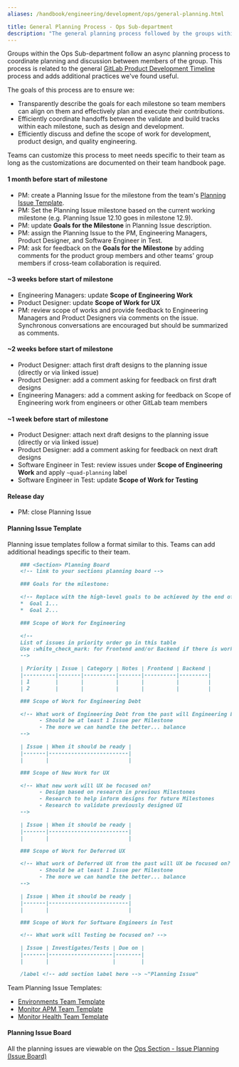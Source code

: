 ```yaml
---
aliases: /handbook/engineering/development/ops/general-planning.html

title: General Planning Process - Ops Sub-department
description: "The general planning process followed by the groups within the Ops Sub-department."
---
```





Groups within the Ops Sub-department follow an async planning process to coordinate planning and discussion between members of the group. This process is related to the general [GitLab Product Development Timeline](/handbook/engineering/workflow/#product-development-timeline) process and adds additional practices we've found useful.

The goals of this process are to ensure we:

* Transparently describe the goals for each milestone so team members can align on them and effectively plan and execute their contributions.
* Efficiently coordinate handoffs between the validate and build tracks within each milestone, such as design and development.
* Efficiently discuss and define the scope of work for development, product design, and quality engineering.

Teams can customize this process to meet needs specific to their team as long as the customizations are documented on their team handbook page.

#### 1 month before start of milestone

* PM: create a Planning Issue for the milestone from the team's [Planning Issue Template](#planning-issue-template).
* PM: Set the Planning Issue milestone based on the current working milestone (e.g. Planning Issue 12.10 goes in milestone 12.9).
* PM: update **Goals for the Milestone** in Planning Issue description.
* PM: assign the Planning Issue to the PM, Engineering Managers, Product Designer, and Software Engineer in Test.
* PM: ask for feedback on the **Goals for the Milestone** by adding comments for the product group members and other teams' group members if cross-team collaboration is required.

#### ~3 weeks before start of milestone

* Engineering Managers: update **Scope of Engineering Work**
* Product Designer: update **Scope of Work for UX**
* PM: review scope of works and provide feedback to Engineering Managers and Product Designers via comments on the issue.  Synchronous conversations are encouraged but should be summarized as comments.

#### ~2 weeks before start of milestone

* Product Designer: attach first draft designs to the planning issue (directly or via linked issue)
* Product Designer: add a comment asking for feedback on first draft designs
* Engineering Managers: add a comment asking for feedback on Scope of Engineering work from engineers or other GitLab team members

#### ~1 week before start of milestone

* Product Designer: attach next draft designs to the planning issue (directly or via linked issue)
* Product Designer: add a comment asking for feedback on next draft designs
* Software Engineer in Test: review issues under **Scope of Engineering Work** and apply `~quad-planning` label
* Software Engineer in Test: update **Scope of Work for Testing**

#### Release day

* PM: close Planning Issue

#### Planning Issue Template

Planning issue templates follow a format similar to this. Teams can add additional headings specific to their team.

```markdown
    ### <Section> Planning Board
    <!-- link to your sections planning board -->

    ### Goals for the milestone:

    <!-- Replace with the high-level goals to be achieved by the end of the milestone -->
    *  Goal 1...
    *  Goal 2...

    ### Scope of Work for Engineering

    <!--
    List of issues in priority order go in this table
    Use :white_check_mark: for Frontend and/or Backend if there is work for that team
    -->

    | Priority | Issue | Category | Notes | Frontend | Backend |
    |----------|-------|----------|-------|----------|---------|
    | 1        |       |          |       |          |         |
    | 2        |       |          |       |          |         |

    ### Scope of Work for Engineering Debt

    <!-- What work of Engineering Debt from the past will Engineering be focused on?
          - Should be at least 1 Issue per Milestone
          - The more we can handle the better... balance
    -->

    | Issue | When it should be ready |
    |-------|-------------------------|
    |       |                         |

    ### Scope of New Work for UX

    <!-- What new work will UX be focused on?
          - Design based on research in previous Milestones
          - Research to help inform designs for future Milestones
          - Research to validate previously designed UI
    -->

    | Issue | When it should be ready |
    |-------|-------------------------|
    |       |                         |

    ### Scope of Work for Deferred UX

    <!-- What work of Deferred UX from the past will UX be focused on?
          - Should be at least 1 Issue per Milestone
          - The more we can handle the better... balance
    -->

    | Issue | When it should be ready |
    |-------|-------------------------|
    |       |                         |

    ### Scope of Work for Software Engineers in Test

    <!-- What work will Testing be focused on? -->

    | Issue | Investigates/Tests | Due on |
    |-------|--------------------|--------|
    |       |                    |        |

    /label <!-- add section label here --> ~"Planning Issue"
```

Team Planning Issue Templates:

* [Environments Team Template](https://gitlab.com/gitlab-org/ci-cd/deploy-stage/environments-group/general/-/blob/master/.gitlab/issue_templates/Planning_Issue.md)
* [Monitor APM Team Template](https://gitlab.com/gitlab-org/monitor/apm/-/blob/master/.gitlab/issue_templates/planning-issue.md)
* [Monitor Health Team Template](https://gitlab.com/gitlab-org/monitor/health/-/blob/master/.gitlab/issue_templates/planning-issue.md)

#### Planning Issue Board

All the planning issues are viewable on the [Ops Section - Issue Planning (Issue Board)](https://gitlab.com/groups/gitlab-org/-/boards/1567586)

